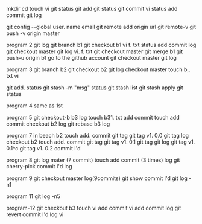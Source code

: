 mkdir
cd
touch
vi
git status
git add
git status
git commit
vi
status
add
commit
git log

git config --global user. name
email
git remote add origin url
git remote-v
git push -v origin master

 program 2
 git log
 git branch b1
 git checkout b1
 vi f. txt
 status
 add
 commit
 log
 git checkout master
 git log
 vi. f. txt
 git checkout master
 git merge b1
 git push-u origin b1
 go to the github account
 git checkout master
 git log

 program 3
 git  branch b2
 git checkout b2
 git log
 checkout master
 touch b,. txt
 vi

 git add. 
status
git stash -m "msg"
status
git stash list
git stash apply
git status

program 4
same as 1st

program 5
git checkout-b b3
log
touch b31. txt
add
commit
touch 
add 
commit
checkout b2
log
git rebase b3
log

program 7
in beach b2
touch  add.  commit
git tag
git tag v1. 0.0
git tag
log
checkout b2
touch  add.  commit
git tag
git tag v1. 0.1
git tag
git log
git tag v1. 0.1^c
git tag v1. 0.2 commit I'd


program 8
git log mater
(7 commit) 
touch add commit (3 times) 
log
git cherry-pick commit I'd
log

program 9
git checkout master
log(9commits) 
git show commit I'd
git log -n1

program 11
git log -n5

program-12
git checkout b3
touch
vi
add commit
vi
add commit
log
git revert commit I'd
log
vi

